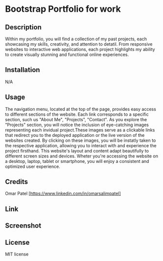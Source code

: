 # Bootstrap Portfolio for work

## Description
Within my portfolio, you will find a collection of my past projects, each showcasing my skills, creativity, and attention to detatil. From responsive websites to interactive web applications, each project highlights my ability to create visually stunning and functional online experiences.

## Installation
N/A

## Usage
The navigation menu, located at the top of the page, provides easy access to different sections of the website. Each link corresponds to a specific section, such us "About Me", "Projects", "Contact". As you explore the "Projects" section, you will notice the inclusion of eye-catching images representing each invidual project.These images serve as a clickable links that redirect you to the deployed application or the live version of the websites created. By clicking on these images, you will be instatly taken to the respective application, allowing you to interact with and experience the project firsthand.
This website's layout and content adapt beautifully to different screen sizes and devices. Wheter you're accessing the website on a desktop, laptop, tablet or smartphone, you will enjoy a consistent and optimized user experience.

## Credits
Omar Patel [https://www.linkedin.com/in/omarsalimpatel]

## Link

## Screenshot

## License
MIT license
